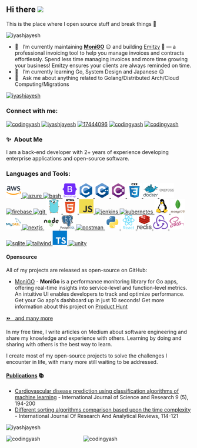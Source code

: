 ## Hi there <a href="https://www.linkedin.com/in/iyashjayesh/"><img src="https://media.giphy.com/media/hvRJCLFzcasrR4ia7z/giphy.gif" width="4%"></a>

This is the place where I open source stuff and break things :rofl:

<p align="left"> <img src="https://komarev.com/ghpvc/?username=iyashjayesh" alt="iyashjayesh" /> </p>

- 🔭 &nbsp; I’m currently maintaining [**MoniGO**](https://github.com/iyashjayesh/monigo) :wink: and building [Emitzy](https://www.emitzy.com/) 🚀 — a professional invoicing tool to help you manage invoices and contracts effortlessly. Spend less time managing invoices and more time growing your business! Emitzy ensures your clients are always reminded on time.
- 🌱 &nbsp; I’m currently learning Go, System Design and Japanese 😉
- 💬 &nbsp; Ask me about anything related to Golang/Distributed Arch/Cloud Computing/Migrations

<p align="left"> <a href="https://github.com/ryo-ma/github-profile-trophy"><img src="https://github-profile-trophy.vercel.app/?username=iyashjayesh" alt="iyashjayesh" /></a> </p>

<h3 align="left">Connect with me:</h3>
<p align="left">
<a href="https://twitter.com/codingyash" target="blank"><img align="center" src="https://raw.githubusercontent.com/rahuldkjain/github-profile-readme-generator/master/src/images/icons/Social/twitter.svg" alt="codingyash" height="30" width="40" /></a>
<a href="https://linkedin.com/in/iyashjayesh" target="blank"><img align="center" src="https://raw.githubusercontent.com/rahuldkjain/github-profile-readme-generator/master/src/images/icons/Social/linked-in-alt.svg" alt="iyashjayesh" height="30" width="40" /></a>
<a href="https://stackoverflow.com/users/17444096" target="blank"><img align="center" src="https://raw.githubusercontent.com/rahuldkjain/github-profile-readme-generator/master/src/images/icons/Social/stack-overflow.svg" alt="17444096" height="30" width="40" /></a>
<a href="https://instagram.com/codingyash" target="blank"><img align="center" src="https://raw.githubusercontent.com/rahuldkjain/github-profile-readme-generator/master/src/images/icons/Social/instagram.svg" alt="codingyash" height="30" width="40" /></a>
<a href="https://medium.com/codingyash" target="blank"><img align="center" src="https://raw.githubusercontent.com/rahuldkjain/github-profile-readme-generator/master/src/images/icons/Social/medium.svg" alt="codingyash" height="30" width="40" /></a>
</p>

### ✨&nbsp; About Me

I am a back-end developer with 2+ years of experience developing enterprise applications and open-source software.

<h3 align="left">Languages and Tools:</h3>
<p align="left"> <a href="https://aws.amazon.com" target="_blank" rel="noreferrer"> <img src="https://raw.githubusercontent.com/devicons/devicon/master/icons/amazonwebservices/amazonwebservices-original-wordmark.svg" alt="aws" width="40" height="40"/> </a> <a href="https://azure.microsoft.com/en-in/" target="_blank" rel="noreferrer"> <img src="https://www.vectorlogo.zone/logos/microsoft_azure/microsoft_azure-icon.svg" alt="azure" width="40" height="40"/> </a> <a href="https://www.gnu.org/software/bash/" target="_blank" rel="noreferrer"> <img src="https://www.vectorlogo.zone/logos/gnu_bash/gnu_bash-icon.svg" alt="bash" width="40" height="40"/> </a> <a href="https://getbootstrap.com" target="_blank" rel="noreferrer"> <img src="https://raw.githubusercontent.com/devicons/devicon/master/icons/bootstrap/bootstrap-plain-wordmark.svg" alt="bootstrap" width="40" height="40"/> </a> <a href="https://www.cprogramming.com/" target="_blank" rel="noreferrer"> <img src="https://raw.githubusercontent.com/devicons/devicon/master/icons/c/c-original.svg" alt="c" width="40" height="40"/> </a> <a href="https://www.w3schools.com/cpp/" target="_blank" rel="noreferrer"> <img src="https://raw.githubusercontent.com/devicons/devicon/master/icons/cplusplus/cplusplus-original.svg" alt="cplusplus" width="40" height="40"/> </a> <a href="https://www.w3schools.com/cs/" target="_blank" rel="noreferrer"> <img src="https://raw.githubusercontent.com/devicons/devicon/master/icons/csharp/csharp-original.svg" alt="csharp" width="40" height="40"/> </a> <a href="https://www.w3schools.com/css/" target="_blank" rel="noreferrer"> <img src="https://raw.githubusercontent.com/devicons/devicon/master/icons/css3/css3-original-wordmark.svg" alt="css3" width="40" height="40"/> </a> <a href="https://www.docker.com/" target="_blank" rel="noreferrer"> <img src="https://raw.githubusercontent.com/devicons/devicon/master/icons/docker/docker-original-wordmark.svg" alt="docker" width="40" height="40"/> </a> <a href="https://expressjs.com" target="_blank" rel="noreferrer"> <img src="https://raw.githubusercontent.com/devicons/devicon/master/icons/express/express-original-wordmark.svg" alt="express" width="40" height="40"/> </a> <a href="https://firebase.google.com/" target="_blank" rel="noreferrer"> <img src="https://www.vectorlogo.zone/logos/firebase/firebase-icon.svg" alt="firebase" width="40" height="40"/> </a> <a href="https://git-scm.com/" target="_blank" rel="noreferrer"> <img src="https://www.vectorlogo.zone/logos/git-scm/git-scm-icon.svg" alt="git" width="40" height="40"/> </a> <a href="https://golang.org" target="_blank" rel="noreferrer"> <img src="https://raw.githubusercontent.com/devicons/devicon/master/icons/go/go-original.svg" alt="go" width="40" height="40"/> </a> <a href="https://www.w3.org/html/" target="_blank" rel="noreferrer"> <img src="https://raw.githubusercontent.com/devicons/devicon/master/icons/html5/html5-original-wordmark.svg" alt="html5" width="40" height="40"/> </a> <a href="https://developer.mozilla.org/en-US/docs/Web/JavaScript" target="_blank" rel="noreferrer"> <img src="https://raw.githubusercontent.com/devicons/devicon/master/icons/javascript/javascript-original.svg" alt="javascript" width="40" height="40"/> </a> <a href="https://www.jenkins.io" target="_blank" rel="noreferrer"> <img src="https://www.vectorlogo.zone/logos/jenkins/jenkins-icon.svg" alt="jenkins" width="40" height="40"/> </a> <a href="https://kubernetes.io" target="_blank" rel="noreferrer"> <img src="https://www.vectorlogo.zone/logos/kubernetes/kubernetes-icon.svg" alt="kubernetes" width="40" height="40"/> </a> <a href="https://www.linux.org/" target="_blank" rel="noreferrer"> <img src="https://raw.githubusercontent.com/devicons/devicon/master/icons/linux/linux-original.svg" alt="linux" width="40" height="40"/> </a> <a href="https://www.mongodb.com/" target="_blank" rel="noreferrer"> <img src="https://raw.githubusercontent.com/devicons/devicon/master/icons/mongodb/mongodb-original-wordmark.svg" alt="mongodb" width="40" height="40"/> </a> <a href="https://www.mysql.com/" target="_blank" rel="noreferrer"> <img src="https://raw.githubusercontent.com/devicons/devicon/master/icons/mysql/mysql-original-wordmark.svg" alt="mysql" width="40" height="40"/> </a> <a href="https://nextjs.org/" target="_blank" rel="noreferrer"> <img src="https://cdn.worldvectorlogo.com/logos/nextjs-2.svg" alt="nextjs" width="40" height="40"/> </a> <a href="https://nodejs.org" target="_blank" rel="noreferrer"> <img src="https://raw.githubusercontent.com/devicons/devicon/master/icons/nodejs/nodejs-original-wordmark.svg" alt="nodejs" width="40" height="40"/> </a> <a href="https://www.postgresql.org" target="_blank" rel="noreferrer"> <img src="https://raw.githubusercontent.com/devicons/devicon/master/icons/postgresql/postgresql-original-wordmark.svg" alt="postgresql" width="40" height="40"/> </a> <a href="https://postman.com" target="_blank" rel="noreferrer"> <img src="https://www.vectorlogo.zone/logos/getpostman/getpostman-icon.svg" alt="postman" width="40" height="40"/> </a> <a href="https://www.python.org" target="_blank" rel="noreferrer"> <img src="https://raw.githubusercontent.com/devicons/devicon/master/icons/python/python-original.svg" alt="python" width="40" height="40"/> </a> <a href="https://reactjs.org/" target="_blank" rel="noreferrer"> <img src="https://raw.githubusercontent.com/devicons/devicon/master/icons/react/react-original-wordmark.svg" alt="react" width="40" height="40"/> </a> <a href="https://redis.io" target="_blank" rel="noreferrer"> <img src="https://raw.githubusercontent.com/devicons/devicon/master/icons/redis/redis-original-wordmark.svg" alt="redis" width="40" height="40"/> </a> <a href="https://redux.js.org" target="_blank" rel="noreferrer"> <img src="https://raw.githubusercontent.com/devicons/devicon/master/icons/redux/redux-original.svg" alt="redux" width="40" height="40"/> </a> <a href="https://sass-lang.com" target="_blank" rel="noreferrer"> <img src="https://raw.githubusercontent.com/devicons/devicon/master/icons/sass/sass-original.svg" alt="sass" width="40" height="40"/> </a> <a href="https://www.sqlite.org/" target="_blank" rel="noreferrer"> <img src="https://www.vectorlogo.zone/logos/sqlite/sqlite-icon.svg" alt="sqlite" width="40" height="40"/> </a> <a href="https://tailwindcss.com/" target="_blank" rel="noreferrer"> <img src="https://www.vectorlogo.zone/logos/tailwindcss/tailwindcss-icon.svg" alt="tailwind" width="40" height="40"/> </a> <a href="https://www.typescriptlang.org/" target="_blank" rel="noreferrer"> <img src="https://raw.githubusercontent.com/devicons/devicon/master/icons/typescript/typescript-original.svg" alt="typescript" width="40" height="40"/> </a> <a href="https://unity.com/" target="_blank" rel="noreferrer"> <img src="https://www.vectorlogo.zone/logos/unity3d/unity3d-icon.svg" alt="unity" width="40" height="40"/> </a> </p>

<!-- ### Tech Stack 🛠️ -->

<!-- - **Languages:** Go, JavaScript, TypeScript, C++, C#, Python
- **Frameworks:** Express, Next.js, React, Node.js
- **Databases:** MySQL, PostgreSQL, MongoDB, SQLite, Redis, Clickhouse
- **DevOps:** Docker, Kubernetes, Jenkins
- **Tools:** Git, GitHub, Jira, Postman
- **Cloud:** AWS, Azure
- **OS:** Linux, Windows
- **Others:** REST, GraphQL, Microservices, CI/CD, TDD(Test Driven Development), DDD(Domain Driven Development), OOP(Object Oriented Programming), Design Patterns
- **Learning:** React, Material UI, Tailwind CSS, AWS & Japanese 🇯🇵 🙃 -->

#### Opensource

All of my projects are released as open-source on GitHub:

- [MoniGO](https://github.com/iyashjayesh/monigo) - **MoniGo** is a performance monitoring library for Go apps, offering real-time insights into service-level and function-level metrics. An intuitive UI enables developers to track and optimize performance. Get your Go app's dashboard up in just 10 seconds! Get more information about this project on [Product Hunt](https://www.producthunt.com/posts/monigo)

[⏩ &nbsp; and many more](https://github.com/iyashjayesh?tab=repositories&q=&type=source&language=&sort=stargazers)

In my free time, I write articles on Medium about software engineering and share my knowledge and experience with others. Learning by doing and sharing with others is the best way to learn.

I create most of my open-source projects to solve the challenges I encounter in life, with many more still waiting to be addressed.

#### [Publications](https://scholar.google.com/citations?user=SlmQNEIAAAAJ&hl=en&oi=ao) 📚

- [Cardiovascular disease prediction using classification algorithms of machine learning](https://scholar.google.com/citations?view_op=view_citation&hl=en&user=SlmQNEIAAAAJ&citation_for_view=SlmQNEIAAAAJ:u5HHmVD_uO8C) - International Journal of Science and Research 9 (5), 194-200
- [Different sorting algorithms comparison based upon the time complexity](https://scholar.google.com/citations?view_op=view_citation&hl=en&user=SlmQNEIAAAAJ&citation_for_view=SlmQNEIAAAAJ:9yKSN-GCB0IC) - International Journal Of Research And Analytical Reviews, 114-121

<img src="https://github-readme-streak-stats.herokuapp.com/?user=iyashjayesh&" alt="iyashjayesh" />

<p><a href="https://www.buymeacoffee.com/codingyash"> <img align="left" src="https://cdn.buymeacoffee.com/buttons/v2/default-yellow.png" height="50" width="210" alt="codingyash" /></a><a href="https://ko-fi.com/ codingyash"> <img align="left" src="https://cdn.ko-fi.com/cdn/kofi3.png?v=3" height="50" width="210" alt=" codingyash" /></a></p>
